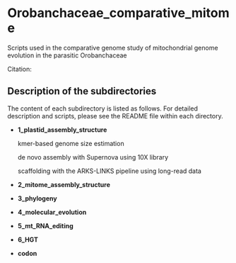 # Orobanchaceae_comparative_mitome
Scripts used in the comparative genome study of mitochondrial genome evolution in the parasitic Orobanchaceae

Citation:

Description of the subdirectories
----------------------
The content of each subdirectory is listed as follows. For detailed description and scripts, please see the README file within each directory.

- **1_plastid_assembly_structure**
  
  kmer-based genome size estimation
  
  de novo assembly with Supernova using 10X library
 
  scaffolding with the ARKS-LINKS pipeline using long-read data 
- **2_mitome_assembly_structure**



- **3_phylogeny**

- **4_molecular_evolution**

- **5_mt_RNA_editing**

- **6_HGT**

- **codon**

